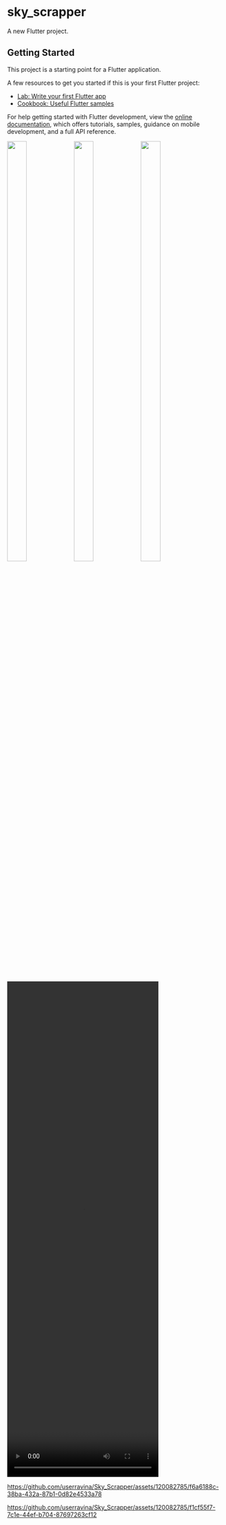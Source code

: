 # sky_scrapper

A new Flutter project.

## Getting Started


This project is a starting point for a Flutter application.

A few resources to get you started if this is your first Flutter project:

- [Lab: Write your first Flutter app](https://docs.flutter.dev/get-started/codelab)
- [Cookbook: Useful Flutter samples](https://docs.flutter.dev/cookbook)

For help getting started with Flutter development, view the
[online documentation](https://docs.flutter.dev/), which offers tutorials,
samples, guidance on mobile development, and a full API reference.
<p>
  <img src="https://github.com/userravina/Sky_Scrapper/assets/120082785/a792152a-caa9-4dae-b371-68fbe909da3a" height="50%" width="30%">
  <img src="https://github.com/userravina/Sky_Scrapper/assets/120082785/7ceb28cb-4138-44f5-81e7-d6c076ca7d68"  height="50%" width="30%">
  <img src="https://github.com/userravina/Sky_Scrapper/assets/120082785/07a8ef6c-9f6e-4308-b628-a5be1775f0cf" height="50%" width="30%">
<video src = "" height="1150px" width="351px">
    </video>
</p>
 

https://github.com/userravina/Sky_Scrapper/assets/120082785/f6a6188c-38ba-432a-87b1-0d82e4533a78



https://github.com/userravina/Sky_Scrapper/assets/120082785/f1cf55f7-7c1e-44ef-b704-87697263cf12


